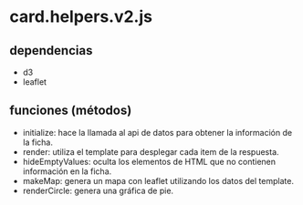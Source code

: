 # card.helpers.v2.js

## dependencias
* d3
* leaflet

## funciones (métodos)
* initialize: hace la llamada al api de datos para obtener la información de la ficha.
* render: utiliza el template para desplegar cada item de la respuesta.
* hideEmptyValues: oculta los elementos de HTML que no contienen información en la ficha.
* makeMap: genera un mapa con leaflet utilizando los datos del template.
* renderCircle: genera una gráfica de pie.
